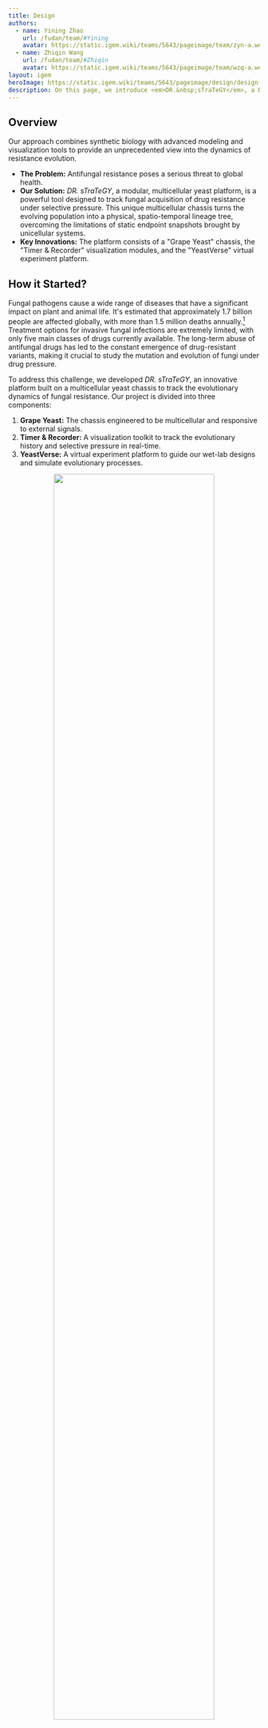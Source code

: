 ```yaml
---
title: Design
authors:
  - name: Yining Zhao
    url: /fudan/team/#Yining
    avatar: https://static.igem.wiki/teams/5643/pageimage/team/zyn-a.webp
  - name: Zhiqin Wang
    url: /fudan/team/#Zhiqin
    avatar: https://static.igem.wiki/teams/5643/pageimage/team/wzq-a.webp
layout: igem
heroImage: https://static.igem.wiki/teams/5643/pageimage/design/design-headmap.webp
description: On this page, we introduce <em>DR.&nbsp;sTraTeGY</em>, a Drug Resistance mutation Tracking Technology based on Grape Yeast.
---
```


<script setup>
import ChromosomeVisualization from '../.vitepress/components/ChromosomeVisualization.vue'
</script>

## Overview

Our approach combines synthetic biology with advanced modeling and visualization tools to provide an unprecedented view into the dynamics of resistance evolution.

- **The Problem:** Antifungal resistance poses a serious threat to global health.
- **Our Solution:** *DR.&nbsp;sTraTeGY*, a modular, multicellular yeast platform, is a powerful tool designed to track fungal acquisition of drug resistance under selective pressure. This unique multicellular chassis turns the evolving population into a physical, spatio-temporal lineage tree, overcoming the limitations of static endpoint snapshots brought by unicellular systems.
- **Key Innovations:** The platform consists of a "Grape Yeast" chassis, the "Timer &amp; Recorder" visualization modules, and the "YeastVerse" virtual experiment platform.

## How it Started?

Fungal pathogens cause a wide range of diseases that have a significant impact on plant and animal life. It's estimated that approximately 1.7 billion people are affected globally, with more than 1.5 million deaths annually.[^1] Treatment options for invasive fungal infections are extremely limited, with only five main classes of drugs currently available. The long-term abuse of antifungal drugs has led to the constant emergence of drug-resistant variants, making it crucial to study the mutation and evolution of fungi under drug pressure.

To address this challenge, we developed *DR.&nbsp;sTraTeGY*, an innovative platform built on a multicellular yeast chassis to track the evolutionary dynamics of fungal resistance. Our project is divided into three components:

1. **Grape Yeast:** The chassis engineered to be multicellular and responsive to external signals.
2. **Timer &amp; Recorder:** A visualization toolkit to track the evolutionary history and selective pressure in real-time.
3. **YeastVerse:** A virtual experiment platform to guide our wet-lab designs and simulate evolutionary processes.

<div style="text-align: center;" id="fig1">
    <img src="https://static.igem.wiki/teams/5643/pageimage/design/fig1-dr-strategy.webp" style="width:80%">
    <div>
        <span style="color:gray">Figure 1. <em>DR.&nbsp;sTraTeGY</em> overview</span>
        <br><br>
    </div>
</div>


## Constructing the Grape Yeast

### What is the Grape Yeast

To study fungal evolution, we focused on *Saccharomyces cerevisiae*, a classic model organism for eukaryotes and a widely used chassis in synthetic biology. It offers significant advantages, including a fully sequenced genome, various genetic tools[^2], and a non-pathogenic nature with conserved resistance mechanisms[^3].  However, traditional methods that based on unicellular yeast like bulk sequencing provide only a static endpoint snapshot of evolving populations, making it challenging to capture low-frequency mutations or the real-time emergence of complex traits[^4].

To overcome this, we designed the Grape Yeast — a novel modular chassis based on a multicellular yeast system[^5]. The multicellular structure of the Grape Yeast is what differentiates *DR.&nbsp;sTraTeGY* from traditional methods. While unicellular models provide only a static endpoint snapshot of evolving populations, the Grape Yeast cluster, when combined with our visualization modules, functions as a spatio-temporal lineage recorder. The physical linkage between mother and daughter cells allows us to observe a tree of resistance evolution in a single cluster, where the [Timer](#timer-tracking-cell-lineage) tracks cell lineage and the [Recorder](#recorder) logs selective pressure at different points in that lineage. This provides an unprecedented, real-time view into the dynamics of resistance evolution that low-frequency mutations or complex evolution trajectories would mask in a conventional bulk culture.

We engineered this chassis through modular approach that allows us to achieve key functions: (1) multicellularity development, (2) external signal response, (3) cluster size control, and (4) individual diversity control. In essence, these designs provide future research with a novel chassis organism. Unlike conventional unicellular chassis that act mainly as simple cell factories, the multicellular Grape Yeast presents an efficient and scalable engineered biological system. It functions more like an organized multicellular body — with spatial structure and division of labor among cells — similar to the natural paradigms of plants, animals, fungi, and algae. This highlights its potential not only as a tracking platform but also as a foundational model for exploring multicellular engineering.

<div style="text-align: center;" id="fig2">
    <img src="https://static.igem.wiki/teams/5643/pageimage/design/figure2-grapeyeast.webp" style="width:66%">
    <div>
        <span style="color:gray">Figure 2. Constructing the Grape Yeast</span>
        <br><br>
    </div>
</div>


### Module 1 — Multicellularity Development

#### Inspiration and Background

The earliest description of multicellularity in yeast was reported by Ratcliff et al.[^24], which served as the primary inspiration for our project. In that seminal study, *Saccharomyces cerevisiae* (strain Y55) was subjected to gravity-based selection, favoring cells with a rapid sedimentation phenotype. Multicellular aggregates were observed after just 60 [transfers](/experiments/#grape-yeast-settling-selection).

Subsequent reports have revealed a strong correlation between this emergent multicellularity and the loss-of-function of the *ACE2* gene. Furthermore, during the process of directed evolution, it was consistently observed that diploid yeast rapidly evolve to become tetraploid.[^9]

To ensure the stability of the introduced genes in our chassis, we integrate the following modules into the genome. However, given the time constraints and the fact that *S. cerevisiae* naturally exhibits highly efficient homologous recombination, we strategically chose to rely on only homologous recombination without introducing additional CRISPR/Cas9 (which might increase genome integration efficient). This approach was adapted from the yeast modular DNA assembly methods described by Lee et al.[^6].

#### *ACE2* Deletion

*ACE2* encodes a transcription factor that, when disrupted, prevents mother-daughter cell separation after budding[^8], leading to the formation of a multicellular yeast system. 

To validate the feasibility of handling multicellular yeast, we first used the *ACE2&Delta;* Y55 strain (gift from [Prof. Ratcliff](http://snowflakeyeastlab.com/), a diploid yeast). We observed the formation of multicellular clusters, clearly visualized through [cell wall staining](/results/#fig1) under a fluoresence microscope.


### Module 2 — Response to External Signal

Endogenous signaling pathway play central roles in regulating efflux pumps, cell wall remodeling, and stress responses, thereby fundamentally shaping antifungal resistance.[^10] This underscores the critical importance of external signal perception and membrane context in fungal biology. Building on this understanding, we introduced two key modifications into the Grape Yeast chassis: 

**(1) HsDOR-PRP signaling pathway:** This endows the chassis with the ability to respond to specific external chemical signals.

**(2) Membrane Re-engineering:** The substitution of native ergosterol with cholesterol. This modification not only facilitates the proper function of human GPCRs but also mimics a drug-resistant fungal membrane phenotype, enhancing its comparability with mammalian cells.

Collectively, these two modifications transform the Grape Yeast into more than a synthetic biology tool — it emerges as a novel multicellular chassis with high value for drug resistance studies and cross-species translatability.


#### 1) Rewiring the Pheromone Response: HsDOR Integration

Sensing and responding to environmental cues is essential for fungal adaptation and for enabling advanced synthetic regulation. In this module, we extended the native signal transduction network to create a versatile interface that the community can later use to detect signals from other organisms or the environment. Given that G-protein coupled receptors (GPCRs) are among the most frequent drug targets in humans, they are particularly physiologically relevant targets for synthetic biology.

Based on previous studies (Bean et al., 2022)[^11], we engineered yeast to activate to their native pheromone response pathway (PRP) via a heterologous GPCR, thereby triggering a MAPK signaling cascade and enhancing the expression of Ste12-regulated genes([Figure 3](#fig3)).

While a complete modification of the GPCR system would ideally require the knockout of a series of genes such as Ste2 to restrict native GPCR expression, due to the time constraints of the iGEM competition, we focused on the most critical modifications: We replaced *ACE2* with the human &delta; opioid receptor (*HsDOR*, BBa_256S6J1M) and coupled it to the PRP via a Gpa1 chimera (BBa_254K9906) in which five key residues were replaced with those from Gi&alpha; to ensure functional heterologous coupling.

<div style="text-align: center;" id="fig3">
    <img src="https://static.igem.wiki/teams/5643/pageimage/design/gpcr1007.webp" style="width:80%">
    <div>
        <span style="color:gray">Figure 3. Mechanism of external signal response.<br>We rewired the yeast pheromone response pathway by replacing ACE2 with human δ opioid receptor (HsDOR) and coupling it via a Gpa1–Giα3 chimera, enabling MAPK activation and cloud be validated by the agonist <a href="https://www.sigmaaldrich.com/HK/en/product/sigma/s2812" target=_blank>SNC80</a>.</span>
        <br><br>
    </div>
</div>

We validated the activation of this signaling pathway using the small-molecule &delta;-opioid receptor agonist [SNC80](https://www.sigmaaldrich.com/HK/en/product/sigma/s2812)[^11]. Upon ligand stimulation, the system triggered the canonical MAPK cascade and activated the Ste12 transcription factor, which in turn regulates downstream mating-responsive genes. To confirm pathway activation, we quantified the mRNA levels of FUS3 and STE2 by qPCR [^25] ([Table 1](#table1)), as both genes are established Ste12 transcriptional targets whose upregulation serves as a direct readout of pathway activity.

<div style="text-align: center;" id="table1">
        <span style="color:gray">Table 1. qPCR primers for validating HsDOR's activation</span>
        <br>

| Gene/Reference Gene | Forward Primer (5’&rarr;3’)   | Reverse Primer (5’&rarr;3’)   |
| ------------------- | ------------------------ | ------------------------ |
| FUS3                | 5-GAGCTAATGCAGACAGATTTA    | 5-CACTTTCACTGCTCTCAAG      |
| STE2                | 5-CCTTCTTGTGGCTTCTATTG     | 5-CGTCAGCATCAAACCTATC      |
| 5S                  | 5-GTTGCGGCCATATCTACCAGAAAG | 5-CGTATGGTCACCCACTACACTACT |

</div>

#### 2) Yeast Membrane Engineering

The ergosterol biosynthesis pathway is crucial, with *ERG6* and *ERG5* defining membrane sterol composition and influencing the expression and functionality of heterologously expressed human GPCRs. Crucially, elevated ergosterol levels disrupt the proper integration and function of GPCRs in the yeast membrane. Consequently, deleting *ERG5/6* and redirecting sterol flux toward cholesterol significantly enhances receptor efficiency[^11]. 

To leverage this for our application, we deleted *ERG5/6* and added pREV1-driven (BBa_K3748015) zebrafish genes (*DHCR7/24*: BBa_25RCU5CB and BBa_25FOVO4C) through homologous recombination. This modification blocks ergosterol production and redirects zymosterol to cholesterol, which is necessary for the human receptor to function properly[^11]. We confirmed this modification using cholesterol staining.

Furthermore, the resulting reduced ergosterol content mimics a phenotype associated with antifungal drug resistance[^12], offering a platform to investigate the impact of membrane composition on drug sensitivity and to identify non-ergosterol-related targets.


### Module 3 — Controlling Individual Diversity

Genomic instability can cause fungi to acquire multiple drug resistances in a short period. For example, changes in chromosome ploidy (e.g. from diploid to haploid) can result in the loss of sensitive genes, contributing to multi-drug resistance[^14]. Similarly, chromosome duplication can result in the upregulation of resistance-related genes[^26]. These findings suggest a strong correlation between ploidy and drug resistance.

To simulate this phenomenon, we introduced two strategies to control chromosomal ploidy.

First, we introduced the meiosis-inducing gene *IME1* (BBa_250R9OVR) under the control of a pTet2 promoter or pCUP1 promoter. Ime1 is an essential transcriptional activator for meiosis-specific gene expression. By interacting with other transcription factors, it activates genes involved in the meiotic process[^15]. We verified this module through cell size and propidium Iodide (PI) staining observed under a microscope.

<div style="text-align: center;" id="fig4">
    <img src="https://static.igem.wiki/teams/5643/pageimage/design/fig-ime1-compressed.webp" style="width:80%">
    <div>
        <span style="color:gray">Figure 4. Use Ime1 to control individual diversity</span>
        <br><br>
    </div>
</div>

Previous research has shown that during gravity-based selection, the Y55 (*ACE2* &Delta; was achieved by replace ACE2 with KanMX) strain undergoes a ploidy shift from diploid (2x) to tetraploid (4x)[^9]. To mimic the liquid environment where drug resistance evolves *in vivo*, we further investigated the ploidy stability of the tetraploid Y55 strain during gravity-based passaging under G418 selection pressure. To isolate the specific effects of the drugs, we also performed comparative passaging experiments under both selective (G418) and non-selective (G418-free) conditions.


### Module 4 — Controlling Cluster Size

To enhance controllability and safety, we introduced *BAX* (BBa_K5441013), an apoptosis-inducing protein, under the control of a pTet2 promoter (BBa_252BO17G) or a pCUP1 promoter (BBa_K3944000).

Bax is a pro-apoptotic member of the Bcl-2 protein family. When expressed in *S. cerevisiae*, it induces cell apoptosis via a mitochondria-mediated pathway[^13]. This mechanism allows us to control the size of our clusters and, when required, induce the apoptosis of the entire system. 

We verified the module's effectiveness by observing and analyzing the cluster size under a microscope.

<div style="text-align: center;" id="fig5">
    <img src="https://static.igem.wiki/teams/5643/pageimage/design/fig-bax-compressed.webp" style="width:80%">
    <div>
        <span style="color:gray">Figure 5. Use BAX to control the cluter size</span>
        <br><br>
    </div>
</div>


## Visualize the Evolution: Timer &amp; Recorder

Our project features two simple yet powerful visualization modules designed to track evolutionary history and mutations. They can be directly integrated into the Grape Yeast chassis by replacing *ACE2* or inserted at other desired locations.

### Timer: Tracking Cell Lineage

Microscopic observation alone cannot reveal the chronological relationship between two neighboring cells. To overcome this limitation, we developed the Timer module, which visually records a single cell's life cycle in real-time. 

The TU Timer (BBa_25AT6YR4) consists of an AI-optimized Ash1 promoter (Ash1 AIpro, BBa_25VHXKNL), a modified mCherry fluorescent protein (BBa_25TQG9WZ), the Ash1 3'UTR, and the ScENO1 terminator (BBa_K2753051).

The Timer matures in daughter cells based on model-guided selection of the Ash1 AIpro promoter (see [Model](/model/) page), and together with the modified mCherry (see [Improved Parts](/improve/) page), enables visualization of the cell lineage.

<div style="text-align: center;" id="fig6">
    <img src="https://static.igem.wiki/teams/5643/pageimage/design/timer1008.avif" style="width:80%">
    <div>
        <span style="color:gray">Figure 6. Design of the Timer.<br>The Timer module enables real-time visualization of cell lineage, shifting from blue to red fluorescence specifically in daughter cells after division.</span>
        <br><br>
    </div>
</div>


<h3 id="recorder">Recorder: Recording Selective Pressure</h3>

#### 1) Building the Recorder

To intuitively record the pressure at different chromosomal loci during evolution, we developed the Recorder module. It contains a promoter designed to record mutations and a reporter fluorescent protein. We hypothesized that mutations in the promoter would affect the expression level of the reporter protein, allowing us to quantify the pressure by measuring fluorescence intensity. 

To impose stress, we applied ethyl methanesulfonate (EMS) mutagenesis to yeast, which predominantly induces single-nucleotide polymorphisms (G/C&rarr;A/T), the most common mutation type in *S. cerevisiae*[^20].

To identify the optimal reporter configuration, we constructed a combinatorial library, testing four distinct promoters with seven of our EMS-optimized fluorescent proteins (the sequences of these proteins were designed to be EMS-resistant to eliminate the direct impact of EMS on their fluorescence; see our [Software Tool](/software/) page
for details). Three of the four promoters were specifically chosen to capture a range of expression dynamics under EMS mutagenesis[^21]. Menawhile, to isolate the effects of the promoter-reporter interaction, a single, consistent terminator was used across all constructs, as its contribution to expression variance was presumed to be minor compared to that of the promoters[^6][^23].

We screened 28 combinations of four promoters and seven optimized fluorescent proteins after EMS mutagenesis by flow cytometer analysis and selected the combination with the most significant change in brightness and named it [the TU Recorder](https://registry.igem.org/parts/bba-2525t0phy).

<div style="text-align: center;">
        <span style="color:gray">Table 2. Optimized Fluorescent Proteins for the Recorder Module</span>
        <br>
</div>

| DNA NAME           | DESCRIPTION                              | EXCITATION WAVELENGTH (NM) | EMISSION WAVELENGTH (NM) | Part ID      |
| ------------------ | ---------------------------------------- | -------------------------- | ------------------------ | ------------ |
| EMSfp383           | Optimized eBFP2 to resist EMS.           | 383                        | 448                      | BBa_25F6RD26 |
| EMSfp399           | Optimized Bluebonnet2 to resist EMS.     | 399                        | 454                      | BBa_25M2Z9H7 |
| EMSfp499           | Optimized mSG[^99] to resist EMS.             | 499                        | 510                      | BBa_25IB5O7X |
| EMSfp506           | Optimized NeolGreen to resist EMS.       | 506                        | 517                      | BBa_25FAVHQY |
| EMSfp569           | Optimized mScarlet to resist EMS.        | 569                        | 594                      | BBa_25TYRLM9 |
| EMSfp642           | Optimized smURFP to resist EMS.          | 642                        | 670                      | BBa_25GARG3E |
| EMSfp643           | Optimized miRFP670-2 to resist EMS.      | 643                        | 670                      | BBa_2599SI53 |


<div style="text-align: center;">
  <span style="color:gray">Table 3. Promoters for the Recorder Module</span>
  <br>

| DNA NAME           | DESCRIPTION                              | Part ID      |
| ------------------ | ---------------------------------------- | ------------ |
| pOST1              | Remains stable[^21]                      | BBa_259JX52V |
| pRNR2              | Tends to decrease expression[^21]        | BBa_K3748013 |
| pSTM1              | Tends to increase expression[^21]        | BBa_K530004 |
| pTDH3              | A strong constitutive benchmark promoter | BBa_K3190001 |

</div>

#### 2) Long-Term Natural Evolution Tracking

To study its stability and performance in different genomic environments, we integrated the TU Recorder into a "simplified grape yeast" strain (with only *ACE2* replaced by [HsDOR](#_1-rewiring-the-pheromone-response-hsdor-integration)), covering all 16 chromosomes. We selected sixteen chromosomal integration sites (one per chromosome), including both neutral "safe sites" without functional roles and "dangerous sites" that replace non-essential genes. 

To accurately reflect the natural genomic pressure during long-term evolution, the neutral sites — adapted from Shaw et al.[^7] — were chosen for their minimal influence on host physiology.

Following the study by Puddu et al. (2019)[^22], we introduced six risk loci whose deletion was reported to increase genome instability. In that study, 4,732 yeast knockout strains were sequenced to assess how the loss of each non-essential gene influences genome integrity, revealing frequent copy-number variations, nuclear–mitochondrial crosstalk, and adaptive chromosomal rearrangements.

We were particularly interested in such genomic alterations, as chromosomal duplication and rearrangement are closely related to the emergence of drug resistance - yeasts often adapt to the environment by duplicating or losing the function of parts of its chromosomes. Based on their supplementary information, we selected loci whose gene deletions affect the ploidy or number of gross chromosomal rearrangements (GCR) detected on other chromosomes. For instance, replacing *SWI4* on chromosome V — a key subunit of the cell-cycle–dependent transcription complex that binds cell cycle box elements with *SWI6* — alters the ploidy of chromosome II (2 &rarr; 2.65) and increases GCR to 5. Further details can be found in [our supporting table](https://static.igem.wiki/teams/5643/pageimage/part/copy-of-supplementary-table-of-collection-3.csv).

In this iteration, we no longer relied on EMS mutagenesis. Instead, we used long-term cultivation and selective pressure to induce the natural evolution of the strain to a diploid state. By utilizing flow cytometer analysis, we were able to track changes in fluorescence over a period of seven days or more, allowing us to reconstruct the population's dynamics like reading a flight recorder.

#### 3) Special Design for Homology Arm Entry

The Yeast Toolkit (YTK) MoClo setting (Lee et al. 2015)[^6] facilitates the construction of transcriptional units (TUs) by using standardized Level 1 assembly methods, such as the 234r GFP dropout cassette designed to accept Type 2 (Promoter), Type 3 (CDS), and Type 4 (Terminator) parts. However, efficiently swapping or integrating different homologous arms (HAs) into the final assembled plasmid presents a separate challenge.

##### Homology Arm Entry Vector

To address this, we designed a dedicated Homology Arm Entry Vector based on pMTK078 (the Multiplex Yeast Toolkit - MYT, Shaw et al., 2023)[^7] and inspired by Sorida et al. (2023)[^27]. Our design incorporates two distinct cloning strategies:

1) We introduced two [Type II](https://www.neb.com/en/tools-and-resources/feature-articles/everything-you-ever-wanted-to-know-about-type-ii-restriction-enzymes)P restriction enzymes sites, [XhoI](https://www.neb.com/en/products/r0146-xhoi) and [XbaI](https://www.neb.com/en/products/r0145-xbai), at the 5' end of the original 5' HA and the 3' end of the original 3' HA respectively, under whose digestion the whole 5'HA-Inserted Fragment-3'HA will be released;
2) At the other end of 5'/3' HA, [BsmBI](https://www.neb.com/en/products/r0739-bsmbi-v2) sites are designed to release original 5'/3' HA and generate 4-nt flanks.

All the flanks produced in this section do not overlap with any standard ends in YTK or MYT, so they will not conflict with other assembly and therefore ensured specific and correct ligation.

##### Standard preexisting 5'/3' Homology Arms

To replace the original HA and to enable [BsmBI](https://www.neb.com/en/products/r0739-bsmbi-v2) assembly into the entry vector, primers for amplifying preexisting HA should be designed as illustrated in [Figure 7](#fig7). Please note that the 4-nt at the end of primers should not be omitted, for they are essential for effective enzyme cleaving.

For 3'HA, we specially introduced two reversed [BbsI](https://www.thermofisher.com/order/catalog/product/FD1014) site, which was used in MYT for introducing selective markers. In addition, though not used in our project, we leave a PstI site, a design used in Shaw  et al. (2023)[^7] for transposition of gRNA arrays, which could be utilized if further researchers require.

<div style="text-align: center;" id="fig7">
    <img src="https://static.igem.wiki/teams/5643/pageimage/design/golden.webp" style="width:100%">
    <div>
        <span style="color:gray">Figure 7. Structure of Homology Arm Entry plasmid and Assembly of New Homology Arms</span>
        <br><br>
    </div>
</div>

- For experiment details, please visit [Experiments | Fudan](/experiments/). The whole process could be completed without an intermediate purification step, which is both convenient and highly-efficient.

##### Verification for Integration in Yeasts

While Shaw et al.[^7] included additional barcodes within their homology arms primarily for high-throughput and multiplexed quality control, our Recorder module has different priorities. Since our project only required verifying a few integrated sites and our construct was sensitive to DNA burden, we opted for a targeted integration analysis that avoids non-functional sequence additions.

We used two primer sets to confirm correct integration via junction analysis. The 5H Forward / 3H Reverse primers anneal to the native genome sequence, while the 5H Reverse / 3H Forward primers anneal to the inserted construct (specifically, the ConLS and AgTEF Terminator sequences)（[Figure 8](#fig8). This arrangement ensures that only precise integration at the target locus is amplified, yielding a band of near 500 bp. Native strains or off-target integrations will result in no amplification. 

<div style="text-align: center;" id="fig8">
    <img src="https://static.igem.wiki/teams/5643/pageimage/design/gg-l.webp" style="width:100%">
    <div>
        <span style="color:gray">Figure 8. Design of colony PCR primers for verification of chromosomal integrations</span>
        <br><br>
    </div>
</div>


## Cloning Strategy

In our previous projects, our teams were used to [Gibson assembly](https://2021.igem.org/Team:Fudan/Experiments#clonexpress-ligation-reaction) for DNA construction. This year, however, we opted to utilize [Golden Gate](/experiments/#golden-gate-assembly) (GG) assembly, primarily because GG's use of standardized [Type II](https://www.neb.com/en/tools-and-resources/feature-articles/everything-you-ever-wanted-to-know-about-type-ii-restriction-enzymes)S restriction sites eliminates the need to redesign homology arms for every new assembly junction, thereby enabling rapid, combinatorial construction and part reusability.

Besides, GG offers crucial technical superiority by maintaining high fidelity even with difficult sequences (such as repetitive regions or secondary structures), effectively assembling small fragments, and ensuring vector integrity by avoiding 5′ exonuclease damage, all of which accelerated our timeline and ensured the system's required high fidelity[^27].


## YeastVerse: Our Virtual Experiment Platform

Throughout this project, we fully embraced the "*dry-lab guiding wet-lab*" approach by creating [YeastVerse](/model/#visualization), our virtual yeast simulation platform. YeastVerse, a portmanteau for "Yeast Metaverse", was used extensively to simulate the growth, division, protein expression, and external signal response of both Grape Yeast and normal unicellular yeast. This guided our wet-lab work and visually demonstrated the advantage of Grape Yeast in tracking evolutionary history. **YeastVerse** is a powerful platform with various functional modules and adjustable parameters, serving as the "*zero-th machine*" for our Grape Yeast chassis. Please check our [Model](/model/) page for more details.

<div style="text-align: center;" id="fig9">
    <img src="https://static.igem.wiki/teams/5643/pageimage/design/fig6-yeast-verse.webp" style="width:80%">
    <div>
        <span style="color:gray">Figure 9. Use digital YeastVerse to guide our wet-lab.<br>Once we have an idea, we first conduct background research and collect relevant data. Then, we input this data into YeastVerse and obtain feedback, which helps guide the design and implementation of our wet-lab experiments.</span>
        <br><br>
    </div>
</div>


## Summary

- We successfully engineered a novel yeast chassis, the [Grape Yeast](/part-collection/#collection-1-grape-yeast), for studying fungal mutation and evolution under drug pressure. The modular design, including control modules and external signal interfaces, gives it unlimited potential for further modifications.

- We developed two powerful extension modules, the [Timer](/part-collection/#fluorescent-timer) and [Recorder](#recorder), to visualize cell lineage and evolutionary pressure, respectively. These modules are designed as flexible plugins that can be widely used by future research.

- We built the [YeastVerse](/model/#visualization) virtual simulation platform to guide our wet-lab experiments. As the "*zero-th machine*" for **Grape Yeast**, **YeastVerse** can be widely used for various experimental tests, providing crucial support for wet-lab works.


## Reference

[^1]: Brown, G. D., Denning, D. W., Gow, N. A., Levitz, S. M., Netea, M. G., & White, T. C. (2012). Hidden killers: human fungal infections. *Science translational medicine*, *4*(165), 165rv13. DOI: 10.1126/scitranslmed.3004404

[^2]: Vanderwaeren, L., Dok, R., Voordeckers, K., Nuyts, S., & Verstrepen, K. J. (2022). *Saccharomyces cerevisiae* as a Model System for Eukaryotic Cell Biology, from Cell Cycle Control to DNA Damage Response. *International journal of molecular sciences*, *23*(19), 11665. DOI: 10.3390/ijms231911665

[^3]: Maneira, C., Chamas, A., & Lackner, G. (2025). Engineering Saccharomyces cerevisiae for medical applications. Microbial cell factories, 24(1), 12. DOI: 10.1186/s12934-024-02625-5

[^4]: Blundell, J. R., & Levy, S. F. (2014). Beyond genome sequencing: lineage tracking with barcodes to study the dynamics of evolution, infection, and cancer. Genomics, 104(6 Pt A), 417–430. DOI: 10.1016/j.ygeno.2014.09.005

[^5]: Bozdag, G. O., Zamani-Dahaj, S. A., Day, T. C., Kahn, P. C., Burnetti, A. J., Lac, D. T., Tong, K., Conlin, P. L., Balwani, A. H., Dyer, E. L., Yunker, P. J., & Ratcliff, W. C. (2023). De novo evolution of macroscopic multicellularity. *Nature*, *617*(7962), 747–754. DOI: 10.1038/s41586-023-06052-1

[^6]: Lee, M. E., DeLoache, W. C., Cervantes, B., & Dueber, J. E. (2015). A Highly Characterized Yeast Toolkit for Modular, Multipart Assembly. *ACS synthetic biology*, *4*(9), 975–986. DOI: 10.1021/sb500366v

[^7]: Shaw, W. M., Khalil, A. S., & Ellis, T. (2023). A Multiplex MoClo Toolkit for Extensive and Flexible Engineering of *Saccharomyces cerevisiae*. *ACS synthetic biology*, *12*(11), 3393–3405. DOI: 10.1021/acssynbio.3c00423

[^8]: Laabs, T. L., Markwardt, D. D., Slattery, M. G., Newcomb, L. L., Stillman, D. J., & Heideman, W. (2003). *ACE2* is required for daughter cell-specific G1 delay in Saccharomyces cerevisiae. *Proceedings of the National Academy of Sciences of the United States of America*, *100*(18), 10275–10280. DOI: 10.1073/pnas.1833999100

[^9]: Tong, K., Datta, S., Cheng, V., Haas, D. J., Gourisetti, S., Yopp, H. L., Day, T. C., Lac, D. T., Khalil, A. S., Conlin, P. L., Bozdag, G. O., & Ratcliff, W. C. (2025). Genome duplication in a long-term multicellularity evolution experiment. Nature, 639(8055), 691–699. DOI: 10.1038/s41586-025-08689-6

[^10]: Després, P. C., Shapiro, R. S., & Cuomo, C. A. (2024). New approaches to tackle a rising problem: Large-scale methods to study antifungal resistance. PLoS pathogens, 20(9), e1012478. DOI: 10.1371/journal.ppat.1012478

[^11]: Bean, B. D. M., Mulvihill, C. J., Garge, R. K., Boutz, D. R., Rousseau, O., Floyd, B. M., Cheney, W., Gardner, E. C., Ellington, A. D., Marcotte, E. M., Gollihar, J. D., Whiteway, M., & Martin, V. J. J. (2022). Functional expression of opioid receptors and other human GPCRs in yeast engineered to produce human sterols. *Nature communications*, *13*(1), 2882. DOI: 10.1038/s41467-022-30570-7

[^12]: Young, L. Y., Hull, C. M., & Heitman, J. (2003). Disruption of ergosterol biosynthesis confers resistance to amphotericin B in Candida lusitaniae. Antimicrobial agents and chemotherapy, 47(9), 2717–2724. DOI: 10.1128/AAC.47.9.2717-2724.2003

[^13]: Zha, H., Fisk, H. A., Yaffe, M. P., Mahajan, N., Herman, B., & Reed, J. C. (1996). Structure-function comparisons of the proapoptotic protein Bax in yeast and mammalian cells. *Molecular and cellular biology*, *16*(11), 6494–6508. DOI: 10.1128/MCB.16.11.6494

[^14]: Ksiezopolska, E., & Gabaldón, T. (2018). Evolutionary Emergence of Drug Resistance in Candida Opportunistic Pathogens. *Genes*, *9*(9), 461. DOI: 10.3390/genes9090461

[^15]: Kassir, Y., Granot, D., & Simchen, G. (1988). IME1, a positive regulator gene of meiosis in S. cerevisiae. *Cell*, *52*(6), 853–862. DOI: 10.1016/0092-8674(88)90427-8

[^16]: Kari, H., Bandi, S. M. S., Kumar, A., & Yella, V. R. (2023). DeePromClass: Delineator for Eukaryotic Core Promoters Employing Deep Neural Networks. *IEEE/ACM transactions on computational biology and bioinformatics*, *20*(1), 802–807. 

[^17]: Yu, Y., Yarrington, R. M., & Stillman, D. J. (2020). FACT and Ash1 promote long-range and bidirectional nucleosome eviction at the HO promoter. *Nucleic acids research*, *48*(19), 10877–10889. DOI: 10.1093/nar/gkaa819

[^18]: Subach, F. V., Subach, O. M., Gundorov, I. S., Morozova, K. S., Piatkevich, K. D., Cuervo, A. M., & Verkhusha, V. V. (2009). Monomeric fluorescent timers that change color from blue to red report on cellular trafficking. *Nature chemical biology*, *5*(2), 118–126. DOI: 10.1038/nchembio.138

[^19]: Brodsky, A. S., & Silver, P. A. (2000). Pre-mRNA processing factors are required for nuclear export. *RNA (New York, N.Y.)*, *6*(12), 1737–1749. DOI: 10.1017/s1355838200001059

[^20]: Peter, J., De Chiara, M., Friedrich, A., Yue, J. X., Pflieger, D., Bergström, A., Sigwalt, A., Barre, B., Freel, K., Llored, A., Cruaud, C., Labadie, K., Aury, J. M., Istace, B., Lebrigand, K., Barbry, P., Engelen, S., Lemainque, A., Wincker, P., Liti, G., … Schacherer, J. (2018). Genome evolution across 1,011 Saccharomyces cerevisiae isolates. *Nature*, *556*(7701), 339–344. DOI: 10.1038/s41586-018-0030-5

[^21]: Hodgins-Davis, A., Duveau, F., Walker, E. A., & Wittkopp, P. J. (2019). Empirical measures of mutational effects define neutral models of regulatory evolution in *Saccharomyces cerevisiae*. *Proceedings of the National Academy of Sciences of the United States of America*, *116*(42), 21085–21093. DOI: 10.1073/pnas.1902823116

[^22]: Puddu, F., Herzog, M., Selivanova, A., Wang, S., Zhu, J., Klein-Lavi, S., Gordon, M., Meirman, R., Millan-Zambrano, G., Ayestaran, I., Salguero, I., Sharan, R., Li, R., Kupiec, M., & Jackson, S. P. (2019). Genome architecture and stability in the Saccharomyces cerevisiae knockout collection. *Nature*, *573*(7774), 416–420. DOI: 10.1038/s41586-019-1549-9

[^23]: Niederau, P. A., Eglé, P., Willig, S., Parsons, J., Hoernstein, S. N. W., Decker, E. L., & Reski, R. (2024). Multifactorial analysis of terminator performance on heterologous gene expression in Physcomitrella. *Plant cell reports*, *43*(2), 43. DOI: 10.1007/s00299-023-03088-5

[^24]: Ratcliff, W. C., Denison, R. F., Borrello, M., & Travisano, M. (2012). Experimental evolution of multicellularity. *Proceedings of the National Academy of Sciences of the United States of America*, *109*(5), 1595–1600. DOI: 10.1073/pnas.1115323109

[^25]: Ramos-Alonso, L., Garcia, I., Enserink, J. M., & Chymkowitch, P. (2022). Analysis of the pheromone signaling pathway by RT-qPCR in the budding yeast *Saccharomyces cerevisiae*. *STAR protocols*, *3*(1), 101210. DOI: 10.1016/j.xpro.2022.101210

[^26]: Khateb, A., Gago, S., Bromley, M., Richardson, M., & Bowyer, P. (2023). Aneuploidy Is Associated with Azole Resistance in Aspergillus fumigatus. *Antimicrobial agents and chemotherapy*, *67*(4), e0125322. DOI: 10.1128/aac.01253-22

[^27]: Sorida, M., & Bonasio, R. (2023). An efficient cloning method to expand vector and restriction site compatibility of Golden Gate Assembly. *Cell reports methods*, *3*(8), 100564. DOI: 10.1016/j.crmeth.2023.100564 

[^99]: Ando, R., Shimozono, S., Ago, H., Takagi, M., Sugiyama, M., Kurokawa, H., Hirano, M., Niino, Y., Ueno, G., Ishidate, F., Fujiwara, T., Okada, Y., Yamamoto, M., & Miyawaki, A. (2024). StayGold variants for molecular fusion and membrane-targeting applications. *Nature methods*, *21*(4), 648–656. DOI: 10.1038/s41592-023-02085-6
